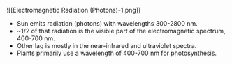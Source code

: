 ![[Electromagnetic Radiation (Photons)-1.png]]
- Sun emits radiation (photons) with wavelengths 300-2800 nm.
- ~1/2 of that radiation is the visible part of the electromagnetic spectrum, 400-700 nm.
- Other lag is mostly in the near-infrared and ultraviolet spectra.
- Plants primarily use a wavelength of 400-700 nm for photosynthesis.